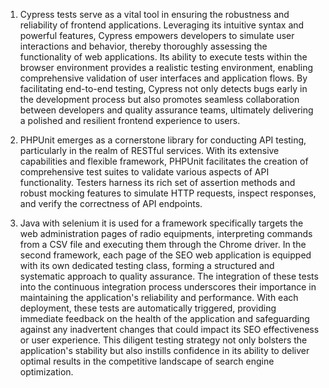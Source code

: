 1. Cypress tests serve as a vital tool in ensuring the robustness and reliability of frontend applications. Leveraging its intuitive syntax and powerful features, Cypress empowers developers to simulate user interactions and behavior,
thereby thoroughly assessing the functionality of web applications. Its ability to execute tests within the browser environment provides a realistic testing environment, enabling comprehensive validation of user interfaces and application flows. 
By facilitating end-to-end testing, Cypress not only detects bugs early in the development process but also promotes seamless collaboration between developers and quality assurance teams, ultimately delivering a polished and resilient frontend experience to users.


2. PHPUnit emerges as a cornerstone library for conducting API testing, particularly in the realm of RESTful services. With its extensive capabilities and flexible framework, 
PHPUnit facilitates the creation of comprehensive test suites to validate various aspects of API functionality. Testers harness its rich set of assertion methods and robust
mocking features to simulate HTTP requests, inspect responses, and verify the correctness of API endpoints.

3. Java with selenium it is used for a framework specifically targets the web administration pages of radio equipments, interpreting commands from a CSV file and executing them through the Chrome driver.
In the second framework, each page of the SEO web application is equipped with its own dedicated testing class, forming a structured and systematic approach to quality assurance. 
The integration of these tests into the continuous integration process underscores their importance in maintaining the application's reliability and performance. With each deployment, these tests are automatically triggered,
providing immediate feedback on the health of the application and safeguarding against any inadvertent changes that could impact its SEO effectiveness or user experience. 
This diligent testing strategy not only bolsters the application's stability but also instills confidence in its ability to deliver optimal results in the competitive landscape of search engine optimization.
